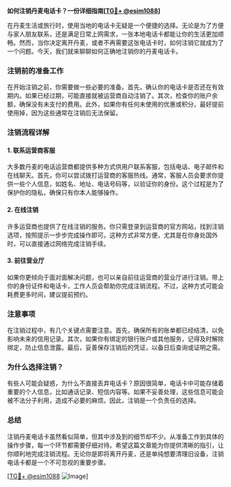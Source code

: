 **如何注销丹麦电话卡？一份详细指南[[TG💪+ @esim1088](https://t.me/s/esim1088)]**

在丹麦生活或旅行时，使用当地的电话卡无疑是一个便捷的选择。无论是为了方便与家人朋友联系，还是满足日常上网需求，一张本地电话卡都能让你的生活更加顺畅。然而，当你决定离开丹麦，或者不再需要这张电话卡时，如何注销它就成为了一个问题。今天，我们就来聊聊如何正确地注销你的丹麦电话卡。

### 注销前的准备工作

在开始注销之前，你需要做一些必要的准备。首先，确认你的电话卡是否还在有效期内。如果已经过期，可能直接就被运营商自动注销了。其次，检查你的账户余额，确保没有未支付的费用。此外，如果你有任何未使用的优惠或积分，最好提前使用掉，因为这些通常在注销后无法保留。

### 注销流程详解

#### 1. 联系运营商客服

大多数丹麦的电话运营商都提供多种方式供用户联系客服，包括电话、电子邮件和在线聊天。首先，你可以尝试拨打运营商的客服热线。通常，客服人员会要求你提供一些个人信息，如姓名、地址、电话号码等，以验证你的身份。这个过程是为了保护你的隐私，确保只有你本人能够操作。

#### 2. 在线注销

许多运营商也提供了在线注销的服务。你只需登录到运营商的官方网站，找到注销选项，按照提示一步步完成操作即可。这种方式非常方便，尤其是在你身处国外时，可以直接通过网络完成注销手续。

#### 3. 前往营业厅

如果你更倾向于面对面解决问题，也可以亲自前往运营商的营业厅进行注销。带上你的身份证件和电话卡，工作人员会帮助你完成注销流程。不过，这种方式可能会耗费更多时间，建议提前预约。

### 注意事项

在注销过程中，有几个关键点需要注意。首先，确保所有的账单都已经结清，以免影响未来的信用记录。其次，如果你有绑定的银行账户或其他服务，记得及时解除绑定，防止信息泄露。最后，妥善保存注销后的凭证，以备日后查询或证明之需。

### 为什么选择注销？

有些人可能会疑惑，为什么不直接丢弃电话卡？原因很简单，电话卡中可能存储着重要的个人信息，比如通话记录、短信内容等。如果不妥善处理，这些信息可能会被不法分子利用，造成不必要的麻烦。因此，注销是一个负责任的选择。

### 总结

注销丹麦电话卡虽然看似简单，但其中涉及到的细节却不少。从准备工作到具体的操作步骤，每一个环节都需要仔细对待。希望这篇文章能为你提供清晰的指引，让你顺利地完成注销流程。无论你是即将离开丹麦，还是单纯想要清理旧设备，注销电话卡都是一个不可忽视的重要步骤。

[[TG💪+ @esim1088](https://t.me/s/esim1088) ![Image](https://i.postimg.cc/4NQfJmqS/Snipaste-2025-05-13-00-14-12.png)]